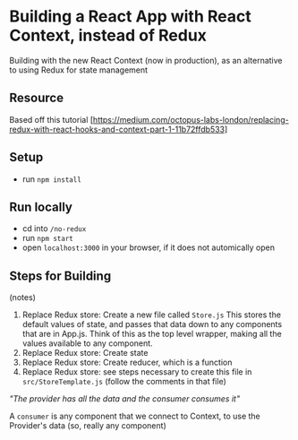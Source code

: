 # Building a React App with React Context, instead of Redux

Building with the new React Context (now in production), as an alternative to using Redux for state management

## Resource

Based off this tutorial
[https://medium.com/octopus-labs-london/replacing-redux-with-react-hooks-and-context-part-1-11b72ffdb533]

## Setup

- run `npm install`

## Run locally

- cd into `/no-redux`
- run `npm start`
- open `localhost:3000` in your browser, if it does not automically open

## Steps for Building 
(notes)

1. Replace Redux store: Create a new file called `Store.js`
This stores the default values of state, and passes that data down to any components that are in App.js. Think of this as the top level wrapper, making all the values available to any component.
1. Replace Redux store: Create state
1. Replace Redux store: Create reducer, which is a function
1. Replace Redux store: see steps necessary to create this file in `src/StoreTemplate.js` (follow the comments in that file)


*"The provider has all the data and the consumer consumes it"*

A `consumer` is any component that we connect to Context, to use the Provider's data (so, really any component)



